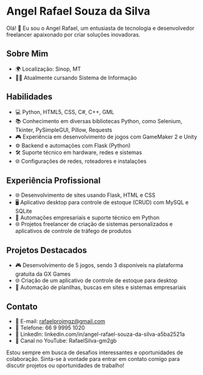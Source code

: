 # Angel Rafael Souza da Silva

Olá! 👋 Eu sou o Angel Rafael, um entusiasta de tecnologia e desenvolvedor freelancer apaixonado por criar soluções inovadoras.

## Sobre Mim
- 🌍 Localização: Sinop, MT
- 👨‍🎓 Atualmente cursando Sistema de Informação

## Habilidades
- 💻 Python, HTML5, CSS, C#, C++, GML
- 📚 Conhecimento em diversas bibliotecas Python, como Selenium, Tkinter, PySimpleGUI, Pillow, Requests
- 🎮 Experiência em desenvolvimento de jogos com GameMaker 2 e Unity
- ⚙️ Backend e automações com Flask (Python)
- 🛠️ Suporte técnico em hardware, redes e sistemas
- 🌐 Configurações de redes, roteadores e instalações

## Experiência Profissional
- 🌐 Desenvolvimento de sites usando Flask, HTML e CSS
- 🖥️ Aplicativo desktop para controle de estoque (CRUD) com MySQL e SQLite
- 🤖 Automações empresariais e suporte técnico em Python
- 🌐 Projetos freelancer de criação de sistemas personalizados e aplicativos de controle de tráfego de produtos

## Projetos Destacados
- 🎮 Desenvolvimento de 5 jogos, sendo 3 disponíveis na plataforma gratuita da GX Games
- 🌐 Criação de um aplicativo de controle de estoque para desktop
- 🤖 Automação de planilhas, buscas em sites e sistemas empresariais

## Contato
- 📧 E-mail: rafaelprojmgz@gmail.com
- 📱 Telefone: 66 9 9995 1020
- 💼 LinkedIn: linkedin.com/in/angel-rafael-souza-da-silva-a5ba2521a
- 🎥 Canal no YouTube: RafaelSilva-gm2gb
  
Estou sempre em busca de desafios interessantes e oportunidades de colaboração. Sinta-se à vontade para entrar em contato comigo para discutir projetos ou oportunidades de trabalho!
